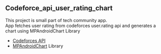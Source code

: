 
## Codeforce_api_user_rating_chart  
  
This project is small part of tech community app.  
App fetches user rating from codeforces user.rating api and generates a chart using MPAndroidChart Library  
  
 - [Codeforces API]([https://codeforces.com/apiHelp/methods#user.rating](https://codeforces.com/apiHelp/methods#user.rating)) 
 - [MPAndroidChart]([https://github.com/PhilJay/MPAndroidChart](https://github.com/PhilJay/MPAndroidChart)) Library